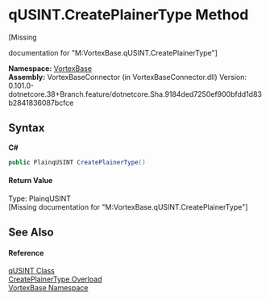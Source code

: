# qUSINT.CreatePlainerType Method 
 

\[Missing <summary> documentation for "M:VortexBase.qUSINT.CreatePlainerType"\]

**Namespace:**&nbsp;<a href="N_VortexBase.md">VortexBase</a><br />**Assembly:**&nbsp;VortexBaseConnector (in VortexBaseConnector.dll) Version: 0.101.0-dotnetcore.38+Branch.feature/dotnetcore.Sha.9184ded7250ef900bfdd1d83b2841836087bcfce

## Syntax

**C#**<br />
``` C#
public PlainqUSINT CreatePlainerType()
```


#### Return Value
Type: PlainqUSINT<br />\[Missing <returns> documentation for "M:VortexBase.qUSINT.CreatePlainerType"\]

## See Also


#### Reference
<a href="T_VortexBase_qUSINT.md">qUSINT Class</a><br /><a href="Overload_VortexBase_qUSINT_CreatePlainerType.md">CreatePlainerType Overload</a><br /><a href="N_VortexBase.md">VortexBase Namespace</a><br />
